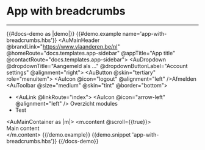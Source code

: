 # App with breadcrumbs

---

{{#docs-demo as |demo|}}
  {{#demo.example name='app-with-breadcrumbs.hbs'}}
    <AuApp>
      <AuMainHeader @brandLink="https://www.vlaanderen.be/nl" @homeRoute="docs.templates.app-sidebar" @appTitle="App title" @contactRoute="docs.templates.app-sidebar">
        <AuDropdown @dropdownTitle="Aangemeld als ..." @dropdownButtonLabel="Account settings" @alignment="right">
          <AuButton @skin="tertiary" role="menuitem">
            <AuIcon @icon="logout" @alignment="left" />Afmelden
          </AuButton>
        </AuDropdown>
      </AuMainHeader>
      <AuToolbar @size="medium" @skin="tint" @border="bottom">
        <AuToolbarGroup>
          <ul class="au-c-list-horizontal au-c-list-horizontal--small">
            <li class="au-c-list-horizontal__item">
              <AuLink @linkRoute="index">
                <AuIcon @icon="arrow-left" @alignment="left" />
                Overzicht modules
              </AuLink>
            </li>
            <li class="au-c-list-horizontal__item">
              Test
            </li>
          </ul>
        </AuToolbarGroup>
      </AuToolbar>
      <AuMainContainer as |m|>
        <m.content @scroll={{true}}>
          <div class="au-d-component-block au-d-component-block--overflow">
            Main content
          </div>
        </m.content>
      </AuMainContainer>
    </AuApp>
  {{/demo.example}}
  {{demo.snippet 'app-with-breadcrumbs.hbs'}}
{{/docs-demo}}

